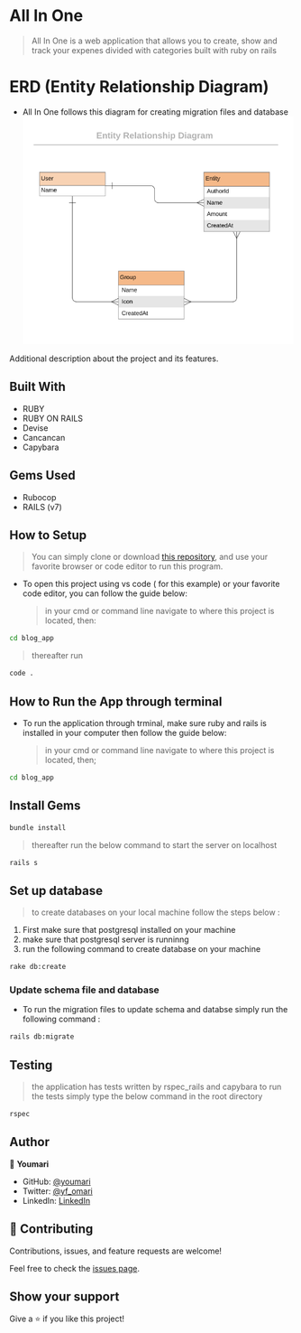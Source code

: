 # All In One

> All In One is a web application that allows you to create, show and track your expenes divided with categories built with ruby on rails

# ERD (Entity Relationship Diagram)
- All In One follows this diagram for creating migration files and database
![screenshot](./public/all_in_one_erd.png)

Additional description about the project and its features.

## Built With

- RUBY
- RUBY ON RAILS
- Devise
- Cancancan
- Capybara

## Gems Used

- Rubocop
- RAILS (v7)

## How to Setup

> You can simply clone or download [this repository](https://github.com/youmari/all-in-one.git), and use your favorite browser or code editor to run this program.

- To open this project using vs code ( for this example) or your favorite code editor, you can follow the guide below:
  > in your cmd or command line navigate to where this project is located, then:

```bash
cd blog_app
```

> thereafter run

```bash
code .
```

## How to Run the App through terminal

- To run the application through trminal, make sure ruby and rails is installed in your computer then follow the guide below:
  > in your cmd or command line navigate to where this project is located, then;

```cmd
cd blog_app
```

## Install Gems


```bash
bundle install
```

> thereafter run the below command to start the server on localhost

```bash
rails s 
```
## Set up database
> to create databases on your local machine follow the steps below :
1. First make sure that postgresql installed on your machine
2. make sure that postgresql server is runninng 
3. run the following command to create database on your machine
  ```bash
  rake db:create
  ```
  ### Update schema file and database
  - To run the migration files to update schema and databse simply run the following command :
  ```bash
  rails db:migrate
  ```
## Testing
> the application has tests written by rspec_rails and capybara to run the tests simply type the below command in the root directory
```bash
rspec
```  

## Author

👤 **Youmari**

- GitHub: [@youmari](https://github.com/youmari)
- Twitter: [@yf_omari](https://twitter.com/yf_omari)
- LinkedIn: [LinkedIn](https://www.linkedin.com/in/yassine-omari-945114190/)

## 🤝 Contributing

Contributions, issues, and feature requests are welcome!

Feel free to check the [issues page](../../issues/).

## Show your support

Give a ⭐️ if you like this project!
